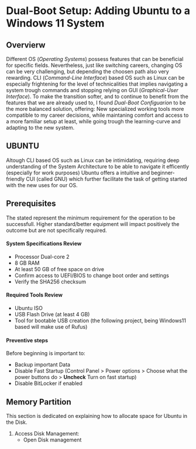 # Dual-Boot Setup: Adding Ubuntu to a Windows 11 System
## Overvierw
Different OS (*Operating Systems*) possess features that can be beneficial for specific fields. Nevertheless, just like switching careers, changing OS can be very challenging, but depending the choosen path also very rewarding.
CLI (*Command-Line Interface*) based OS such as Linux can be especially frightening for the level of technicalities that implies navigating a system trough commands and stopping relying on GUI (*Graphical-User Interface*).
To make the transition softer, and to continue to benefit from the features that we are already used to, I found *Dual-Boot Configuarion* to be the more balanced solution, offering: New specialized working tools more compatible to my career decisions, while maintaning comfort and access to a more familiar setup at least, while going trough the learning-curve and adapting to the new system.

## UBUNTU
Altough CLI based OS such as Linux can be intimidating, requiring deep understanding of the System Architecture to be able to navigate it efficently (especially for work purposes) Ubuntu offers a intuitive and beginner-friendly CUI (called GNU) which further facilitate the task of getting started with the new uses for our OS.

## Prerequisites
The stated represent the minimum requirement for the operation to be successfull. Higher standard/better equipment will impact positively the outcome but are not specifically required.

#### System Specifications Review
- Processor Dual-core 2
- 8 GB RAM
- At least 50 GB of free space on drive
- Confirm access to UEFI/BIOS to change boot order and settings
- Verify the SHA256 checksum

#### Required Tools Review
- Ubuntu ISO
- USB Flash Drive (at least 4 GB)
- Tool for bootable USB creation (the following project, being Windows11 based will make use of Rufus)

#### Preventive steps
Before beginning is important to:
- Backup important Data
- Disable Fast Startup (Control Panel > Power options > Choose what the power buttons do > **Uncheck** Turn on fast startup)
- Disable BitLocker if enabled

## Memory Partition
This section is dedicated on explaining how to allocate space for Ubuntu in the Disk.
1. Access Disk Management:
    - Open Disk management 